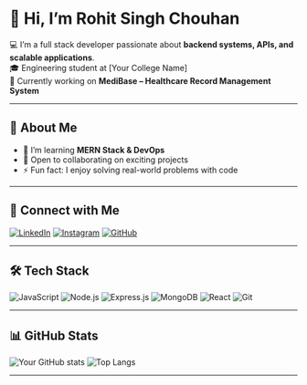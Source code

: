 # 👋 Hi, I’m Rohit Singh Chouhan  

💻 I’m a full stack developer passionate about **backend systems, APIs, and scalable applications**.  
🎓 Engineering student at [Your College Name]  
🚀 Currently working on **MediBase – Healthcare Record Management System**  

---

## 🌟 About Me
- 🌱 I’m learning **MERN Stack & DevOps**
- 🤝 Open to collaborating on exciting projects  
- ⚡ Fun fact: I enjoy solving real-world problems with code  

---

## 🔗 Connect with Me
[![LinkedIn](https://img.shields.io/badge/LinkedIn-0A66C2?style=for-the-badge&logo=linkedin&logoColor=white)](https://www.linkedin.com/in/rohit-singh-chouhan-7942b030a/)
[![Instagram](https://img.shields.io/badge/Instagram-E4405F?style=for-the-badge&logo=instagram&logoColor=white)]([https://instagram.com/your-link](https://www.instagram.com/_rohit__555_/))
[![GitHub](https://img.shields.io/badge/GitHub-171515?style=for-the-badge&logo=github&logoColor=white)](https://github.com/rohit2143)

---

## 🛠️ Tech Stack
![JavaScript](https://img.shields.io/badge/JavaScript-F7DF1E?style=for-the-badge&logo=javascript&logoColor=black)
![Node.js](https://img.shields.io/badge/Node.js-339933?style=for-the-badge&logo=node.js&logoColor=white)
![Express.js](https://img.shields.io/badge/Express.js-000000?style=for-the-badge&logo=express&logoColor=white)
![MongoDB](https://img.shields.io/badge/MongoDB-4EA94B?style=for-the-badge&logo=mongodb&logoColor=white)
![React](https://img.shields.io/badge/React-20232A?style=for-the-badge&logo=react&logoColor=61DAFB)
![Git](https://img.shields.io/badge/Git-F05032?style=for-the-badge&logo=git&logoColor=white)

---

## 📊 GitHub Stats
![Your GitHub stats](https://github-readme-stats.vercel.app/api?username=rohit2143&show_icons=true&theme=radical)
![Top Langs](https://github-readme-stats.vercel.app/api/top-langs/?username=rohit2143&layout=compact&theme=radical)

---
